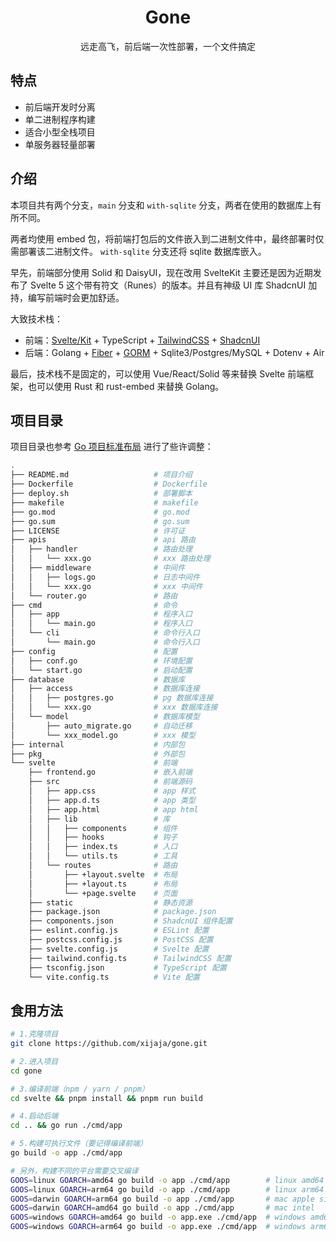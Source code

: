 <h1 align="center">Gone</h1>
<p align="center">远走高飞，前后端一次性部署，一个文件搞定</p>

## 特点

- 前后端开发时分离
- 单二进制程序构建
- 适合小型全栈项目
- 单服务器轻量部署

## 介绍

本项目共有两个分支，`main` 分支和 `with-sqlite` 分支，两者在使用的数据库上有所不同。

两者均使用 embed 包，将前端打包后的文件嵌入到二进制文件中，最终部署时仅需部署该二进制文件。 `with-sqlite` 分支还将 sqlite 数据库嵌入。

早先，前端部分使用 Solid 和 DaisyUI，现在改用 SvelteKit 主要还是因为近期发布了 Svelte 5 这个带有符文（Runes）的版本。并且有神级 UI 库 ShadcnUI 加持，编写前端时会更加舒适。

大致技术栈：

- 前端：[Svelte/Kit](https://kit.svelte.dev) + TypeScript + [TailwindCSS](https://tailwindcss.com) + [ShadcnUI](https://github.com/shadcn-svelte/ui)
- 后端：Golang + [Fiber](https://github.com/gofiber/fiber) + [GORM](https://gorm.io) + Sqlite3/Postgres/MySQL + Dotenv + Air

最后，技术栈不是固定的，可以使用 Vue/React/Solid 等来替换 Svelte 前端框架，也可以使用 Rust 和 rust-embed 来替换 Golang。

## 项目目录

项目目录也参考 [Go 项目标准布局](https://github.com/golang-standards/project-layout/blob/master/README_zh-CN.md) 进行了些许调整：

```sh
.
├── README.md                   # 项目介绍
├── Dockerfile                  # Dockerfile
├── deploy.sh                   # 部署脚本
├── makefile                    # makefile
├── go.mod                      # go.mod
├── go.sum                      # go.sum
├── LICENSE                     # 许可证
├── apis                        # api 路由
│   ├── handler                 # 路由处理
│   │   └── xxx.go              # xxx 路由处理
│   ├── middleware              # 中间件
│   │   ├── logs.go             # 日志中间件
│   │   └── xxx.go              # xxx 中间件
│   └── router.go               # 路由
├── cmd                         # 命令
│   ├── app                     # 程序入口
│   │   └── main.go             # 程序入口
│   └── cli                     # 命令行入口
│       └── main.go             # 命令行入口
├── config                      # 配置
│   ├── conf.go                 # 环境配置
│   └── start.go                # 启动配置
├── database                    # 数据库
│   ├── access                  # 数据库连接
│   │   ├── postgres.go         # pg 数据库连接
│   │   └── xxx.go              # xxx 数据库连接
│   └── model                   # 数据库模型
│       ├── auto_migrate.go     # 自动迁移
│       └── xxx_model.go        # xxx 模型
├── internal                    # 内部包
├── pkg                         # 外部包
└── svelte                      # 前端
    ├── frontend.go             # 嵌入前端
    ├── src                     # 前端源码
    │   ├── app.css             # app 样式
    │   ├── app.d.ts            # app 类型
    │   ├── app.html            # app html
    │   ├── lib                 # 库
    │   │   ├── components      # 组件
    │   │   ├── hooks           # 钩子
    │   │   ├── index.ts        # 入口
    │   │   └── utils.ts        # 工具
    │   └── routes              # 路由
    │       ├── +layout.svelte  # 布局
    │       ├── +layout.ts      # 布局
    │       └── +page.svelte    # 页面
    ├── static                  # 静态资源
    ├── package.json            # package.json
    ├── components.json         # ShadcnUI 组件配置
    ├── eslint.config.js        # ESLint 配置
    ├── postcss.config.js       # PostCSS 配置
    ├── svelte.config.js        # Svelte 配置
    ├── tailwind.config.ts      # TailwindCSS 配置
    ├── tsconfig.json           # TypeScript 配置
    └── vite.config.ts          # Vite 配置
```

## 食用方法

```sh
# 1.克隆项目
git clone https://github.com/xijaja/gone.git

# 2.进入项目
cd gone

# 3.编译前端（npm / yarn / pnpm）
cd svelte && pnpm install && pnpm run build

# 4.启动后端
cd .. && go run ./cmd/app

# 5.构建可执行文件（要记得编译前端）
go build -o app ./cmd/app

# 另外，构建不同的平台需要交叉编译
GOOS=linux GOARCH=amd64 go build -o app ./cmd/app        # linux amd64
GOOS=linux GOARCH=arm64 go build -o app ./cmd/app        # linux arm64
GOOS=darwin GOARCH=arm64 go build -o app ./cmd/app       # mac apple silicon
GOOS=darwin GOARCH=amd64 go build -o app ./cmd/app       # mac intel
GOOS=windows GOARCH=amd64 go build -o app.exe ./cmd/app  # windows amd64
GOOS=windows GOARCH=arm64 go build -o app.exe ./cmd/app  # windows arm64
```
